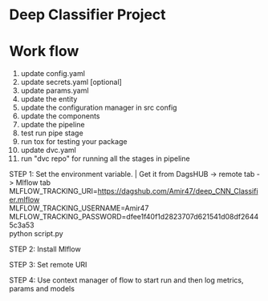 # Deep Classifier Project

# Work flow
1. update config.yaml
2. update secrets.yaml [optional]
3. update params.yaml
4. update the entity
5. update the configuration manager in src config
6. update the components
7. update the pipeline
8. test run pipe stage
9. run tox for testing your package
10. update dvc.yaml
11. run "dvc repo" for running all the stages in pipeline

STEP 1: Set the environment variable. | Get it from DagsHUB -> remote tab -> Mlflow tab
MLFLOW_TRACKING_URI=https://dagshub.com/Amir47/deep_CNN_Classifier.mlflow \
MLFLOW_TRACKING_USERNAME=Amir47 \
MLFLOW_TRACKING_PASSWORD=dfee1f40f1d2823707d621541d08df26445c3a53 \
python script.py

STEP 2: Install Mlflow

STEP 3: Set remote URI

STEP 4: Use context manager of flow to start run and then log metrics, params and models
